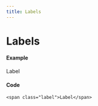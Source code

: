 ```yaml
---
title: Labels
---
```


# Labels

#### Example
<span class="label label-default">Label</span>

#### Code
```
<span class="label">Label</span>
```

